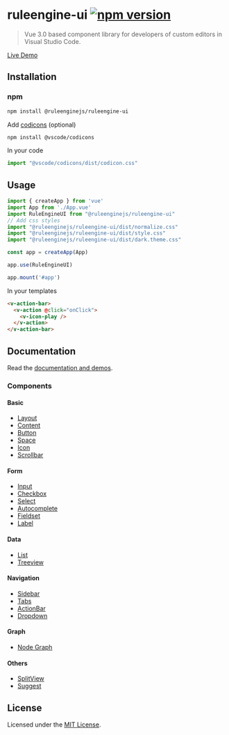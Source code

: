 # ruleengine-ui [![npm version](https://badge.fury.io/js/%40ruleenginejs%2Fruleengine-ui.svg)](https://badge.fury.io/js/%40ruleenginejs%2Fruleengine-ui)

> Vue 3.0 based component library for developers of custom editors in Visual Studio Code.

[Live Demo](https://ruleenginejs.github.io/ruleengine-ui-demo/)

## Installation

### npm

```bash
npm install @ruleenginejs/ruleengine-ui
```

Add [codicons](https://github.com/microsoft/vscode-codicons) (optional)

```bash
npm install @vscode/codicons
```

In your code
```javascript
import "@vscode/codicons/dist/codicon.css"
```

## Usage

```javascript
import { createApp } from 'vue'
import App from './App.vue'
import RuleEngineUI from "@ruleenginejs/ruleengine-ui"
// Add css styles
import "@ruleenginejs/ruleengine-ui/dist/normalize.css"
import "@ruleenginejs/ruleengine-ui/dist/style.css"
import "@ruleenginejs/ruleengine-ui/dist/dark.theme.css"

const app = createApp(App)

app.use(RuleEngineUI)

app.mount('#app')
```

In your templates

```html
<v-action-bar>
  <v-action @click="onClick">
    <v-icon-play />
  </v-action>
</v-action-bar>
```

## Documentation

Read the [documentation and demos](https://ruleenginejs.github.io/ruleengine-ui-demo/).

### Components


#### Basic
- [Layout](https://ruleenginejs.github.io/ruleengine-ui-demo/#/component/layout)
- [Content](https://ruleenginejs.github.io/ruleengine-ui-demo/#/component/content)
- [Button](https://ruleenginejs.github.io/ruleengine-ui-demo/#/component/button)
- [Space](https://ruleenginejs.github.io/ruleengine-ui-demo/#/component/space)
- [Icon](https://ruleenginejs.github.io/ruleengine-ui-demo/#/component/icon)
- [Scrollbar](https://ruleenginejs.github.io/ruleengine-ui-demo/#/component/scrollbar)

#### Form
- [Input](https://ruleenginejs.github.io/ruleengine-ui-demo/#/component/input)
- [Checkbox](https://ruleenginejs.github.io/ruleengine-ui-demo/#/component/checkbox)
- [Select](https://ruleenginejs.github.io/ruleengine-ui-demo/#/component/selectbox)
- [Autocomplete](https://ruleenginejs.github.io/ruleengine-ui-demo/#/component/autocomplete)
- [Fieldset](https://ruleenginejs.github.io/ruleengine-ui-demo/#/component/fieldset)
- [Label](https://ruleenginejs.github.io/ruleengine-ui-demo/#/component/label)

#### Data
- [List](https://ruleenginejs.github.io/ruleengine-ui-demo/#/component/list)
- [Treeview](https://ruleenginejs.github.io/ruleengine-ui-demo/#/component/treeview)

#### Navigation
- [Sidebar](https://ruleenginejs.github.io/ruleengine-ui-demo/#/component/sidebar)
- [Tabs](https://ruleenginejs.github.io/ruleengine-ui-demo/#/component/tabs)
- [ActionBar](https://ruleenginejs.github.io/ruleengine-ui-demo/#/component/action-bar)
- [Dropdown](https://ruleenginejs.github.io/ruleengine-ui-demo/#/component/dropdown)

#### Graph
- [Node Graph](https://ruleenginejs.github.io/ruleengine-ui-demo/#/component/node-graph)

#### Others
- [SplitView](https://ruleenginejs.github.io/ruleengine-ui-demo/#/component/splitview)
- [Suggest](https://ruleenginejs.github.io/ruleengine-ui-demo/#/component/suggest)

## License

Licensed under the [MIT License](./LICENSE).
